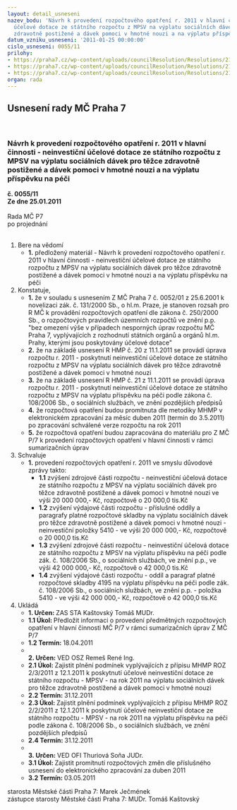 ```yaml
---
layout: detail_usneseni
nazev_bodu: 'Návrh k provedení rozpočtového opatření r. 2011 v hlavní činnosti  -  neinvestiční
  účelové dotace ze státního rozpočtu z MPSV na výplatu sociálních dávek pro těžce
  zdravotně postižené a dávek pomoci v hmotné nouzi a na výplatu příspěvku na péči '
datum_vzniku_usneseni: '2011-01-25 00:00:00'
cislo_usneseni: 0055/11
prilohy:
- https://praha7.cz/wp-content/uploads/councilResolution/Resolutions/21970/5-11-mhmp2_2_2011.pdf
- https://praha7.cz/wp-content/uploads/councilResolution/Resolutions/21970/5-11-mhmp2_3_2011.pdf
- https://praha7.cz/wp-content/uploads/councilResolution/Resolutions/21970/5-11-usneseni0052_01z.pdf
organ: rada
---
```

<div id="ucUsn_pList" class="usn">
	<span><h2>Usnesení rady MČ Praha 7 </h2>
<br></span><div class="standBody">
<span><h3>Návrh k provedení rozpočtového opatření r. 2011 v hlavní činnosti  -  neinvestiční účelové dotace ze státního rozpočtu z MPSV na výplatu sociálních dávek pro těžce zdravotně postižené a dávek pomoci v hmotné nouzi a na výplatu příspěvku na péči </h3></span><div class="center">
		<strong>č. 0055/11</strong><br>
	</div>
<div class="center">
		<strong>Ze dne 25.01.2011</strong><br><br>
	</div>Rada MČ P7<br> po projednání<br><br><ol>
<li>Bere na vědomí<ul><li>
<strong>1.</strong> předložený materiál - Návrh k provedení rozpočtového opatření r. 2011 v hlavní činnosti  -  neinvestiční účelové dotace ze státního rozpočtu z MPSV na výplatu sociálních dávek pro těžce zdravotně postižené a dávek pomoci v hmotné nouzi a na výplatu příspěvku na péči   </li></ul>
</li>
<li>Konstatuje,<ul>
<li>
<strong>1.</strong> že v souladu s usnesením Z MČ Praha 7 č. 0052/01 z 25.6.2001 k novelizaci zák. č. 131/2000 Sb., o hl.m. Praze, je stanoven rozsah pro R MČ k provádění rozpočtových opatření dle zákona č. 250/2000 Sb., o rozpočtových pravidlech územních rozpočtů ve znění p.p. "bez omezení výše v případech nesporných úprav rozpočtu MČ Praha 7, vyplývajících z rozhodnutí státních orgánů a orgánů hl.m. Prahy, kterými jsou poskytovány účelové dotace"</li>
<li>
<strong>2.</strong> že na základě usnesení R HMP č. 20 z 11.1.2011 se provádí úprava rozpočtu r. 2011 - poskytnutí neinvestiční účelové dotace ze státního rozpočtu z MPSV na výplatu sociálních dávek  pro těžce zdravotně postižené a dávek pomoci v hmotné nouzi</li>
<li>
<strong>3.</strong> že na základě usnesení R HMP č. 21 z 11.1.2011 se provádí  úprava rozpočtu r. 2011 - poskytnutí neinvestiční účelové dotace ze státního rozpočtu z MPSV na výplatu příspěvku na péči podle zákona č. 108/2006 Sb., o sociálních službách, ve znění pozdějších předpisů</li>
<li>
<strong>4.</strong> že rozpočtová opatření budou  promítnuta dle metodiky MHMP v elektronickém zpracování za měsíc duben 2011  (termín do 3.5.2011) po zpracování schválené verze rozpočtu na rok 2011</li>
<li>
<strong>5.</strong> že rozpočtová opatření budou zapracována do materiálu pro Z MČ P/7  k provedení rozpočtových opatření v hlavní činnosti v rámci sumarizačních úprav  </li>
</ul>
</li>
<li>Schvaluje<ul><li>
<strong>1.</strong> provedení rozpočtových opatření r. 2011 ve smyslu důvodové zprávy takto:<ul>
<li>
<strong>1.1</strong> zvýšení zdrojové části rozpočtu - neinvestiční účelová dotace ze státního rozpočtu z MPSV na výplatu sociálních dávek  pro těžce zdravotně postižené  a dávek pomoci v hmotné nouzi ve výši 20 000 000,- Kč, rozpočtově o 20 000,0 tis.Kč</li>
<li>
<strong>1.2</strong> zvýšení výdajové části rozpočtu - příslušné oddíly a paragrafy platné rozpočtové skladby na výplatu sociálních dávek  pro těžce zdravotně postižené a dávek pomoci v hmotné nouzi - neinvestiční položky  5410 - ve výši 20 000 000,- Kč, rozpočtově o 20 000,0 tis.Kč</li>
<li>
<strong>1.3</strong> zvýšení zdrojové části rozpočtu - neinvestiční účelová dotace ze státního rozpočtu z MPSV na výplatu příspěvku na péči podle zák. č. 108/2006 Sb., o sociálních službách, ve znění p.p.,  ve výši 42 000 000,- Kč, rozpočtově o 42 000,0 tis.Kč</li>
<li>
<strong>1.4</strong> zvýšení výdajové části rozpočtu - oddíl a paragraf platné rozpočtové skladby 4195 na výplatu příspěvku  na   péči  podle  zák.  č. 108/2006 Sb.,  o  sociálních  službách, ve znění p.p.  -  položka  5410  -  ve  výši 42 000 000,- Kč, rozpočtově o 42 000,0 tis.Kč    </li>
</ul>
</li></ul>
</li>
<li>Ukládá<ul>
<li>
<strong>1. Určen: </strong>ZAS STA Kaštovský Tomáš MUDr.</li>
<li>
<strong>1.1 Úkol: </strong>Předložit informaci o provedení  předmětných rozpočtových opatření v hlavní činnosti MČ P/7 v rámci sumarizačních úprav Z MČ P/7</li>
<li>
<strong>1.2 Termín: </strong>18.04.2011</li>
<li>
<strong><br>2. Určen: </strong>VED OSZ Remeš René Ing.</li>
<li>
<strong>2.1 Úkol: </strong>Zajistit plnění podmínek vyplývajících z přípisu MHMP ROZ 2/3/2011 z 12.1.2011 k poskytnutí účelové neinvestiční dotace ze státního rozpočtu - MPSV -  na rok 2011 na výplatu sociálních dávek pro těžce zdravotně postižené a dávek pomoci v hmotné nouzi</li>
<li>
<strong>2.2 Termín: </strong>31.12.2011</li>
<li>
<strong>2.3 Úkol: </strong>Zajistit plnění podmínek vyplývajících z přípisu MHMP ROZ 2/2/2011 z 12.1.2011 k poskytnutí účelové neinvestiční dotace ze státního rozpočtu - MPSV - na rok 2011 na výplatu příspěvku na péči podle zákona č. 108/2006 Sb., o sociálních službách, ve znění pozdějších předpisů</li>
<li>
<strong>2.4 Termín: </strong>31.12.2011</li>
<li>
<strong><br>3. Určen: </strong>VED OFI Thuriová Soňa JUDr.</li>
<li>
<strong>3.1 Úkol: </strong>Zajistit promítnutí rozpočtových změn dle příslušného usnesení do elektronického zpracování za duben 2011</li>
<li>
<strong>3.2 Termín: </strong>03.05.2011</li>
</ul>
</li>
</ol>starosta Městské části Praha 7: Marek Ječmének<br>zástupce starosty Městské části Praha 7: MUDr. Tomáš Kaštovský 
</div>
</div>